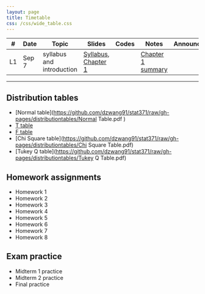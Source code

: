 ```yaml
---
layout: page
title: Timetable
css: /css/wide_table.css
---
```


| # | Date | Topic    | Slides         |Codes      |Notes               | Announcement|
|---|--------|--------|----------------|-----------|--------------------|------------|
|L1| Sep 7 | syllabus and introduction  |[Syllabus](https://github.com/dzwang91/stat371/raw/gh-pages/lectures/Syllabus.pdf), [Chapter 1](https://github.com/dzwang91/stat371/raw/gh-pages/lectures/Syllabus.pdf) |      |  [Chapter 1 summary](https://github.com/dzwang91/stat371/raw/gh-pages/notessummary/Chapter1-notes.pdf)    |       |





------------------------------------------
## Distribution tables
- [Normal table](https://github.com/dzwang91/stat371/raw/gh-pages/distributiontables/Normal Table.pdf   )
- [T table](https://github.com/dzwang91/stat371/raw/gh-pages/distributiontables/T-table.pdf)
- [F table](https://github.com/dzwang91/stat371/raw/gh-pages/distributiontables/F-table.pdf)
- [Chi Square table](https://github.com/dzwang91/stat371/raw/gh-pages/distributiontables/Chi Square Table.pdf)
- [Tukey Q table](https://github.com/dzwang91/stat371/raw/gh-pages/distributiontables/Tukey Q Table.pdf)



## Homework assignments
- Homework 1
- Homework 2
- Homework 3
- Homework 4
- Homework 5
- Homework 6
- Homework 7
- Homework 8

## Exam practice
- Midterm 1 practice
- Midterm 2 practice
- Final practice

